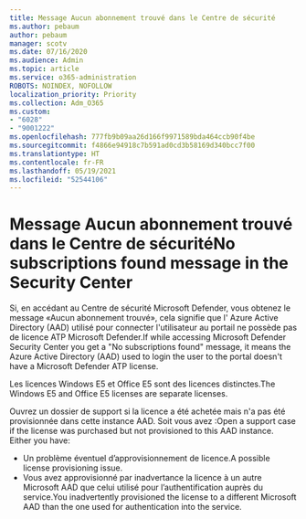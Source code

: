 ```yaml
---
title: Message Aucun abonnement trouvé dans le Centre de sécurité
ms.author: pebaum
author: pebaum
manager: scotv
ms.date: 07/16/2020
ms.audience: Admin
ms.topic: article
ms.service: o365-administration
ROBOTS: NOINDEX, NOFOLLOW
localization_priority: Priority
ms.collection: Adm_O365
ms.custom:
- "6028"
- "9001222"
ms.openlocfilehash: 777fb9b09aa26d166f9971589bda464ccb90f4be
ms.sourcegitcommit: f4866e94918c7b591ad0cd3b58169d340bcc7f00
ms.translationtype: HT
ms.contentlocale: fr-FR
ms.lasthandoff: 05/19/2021
ms.locfileid: "52544106"
---
```

# <a name="no-subscriptions-found-message-in-the-security-center"></a><span data-ttu-id="0ecab-102">Message Aucun abonnement trouvé dans le Centre de sécurité</span><span class="sxs-lookup"><span data-stu-id="0ecab-102">No subscriptions found message in the Security Center</span></span>

<span data-ttu-id="0ecab-103">Si, en accédant au Centre de sécurité Microsoft Defender, vous obtenez le message «Aucun abonnement trouvé», cela signifie que l' Azure Active Directory (AAD) utilisé pour connecter l'utilisateur au portail ne possède pas de licence ATP Microsoft Defender.</span><span class="sxs-lookup"><span data-stu-id="0ecab-103">If while accessing Microsoft Defender Security Center you get a "No subscriptions found" message, it means the Azure Active Directory (AAD) used to login the user to the portal doesn't have a Microsoft Defender ATP license.</span></span>  

<span data-ttu-id="0ecab-104">Les licences Windows E5 et Office E5 sont des licences distinctes.</span><span class="sxs-lookup"><span data-stu-id="0ecab-104">The Windows E5 and Office E5 licenses are separate licenses.</span></span>

<span data-ttu-id="0ecab-p101">Ouvrez un dossier de support si la licence a été achetée mais n'a pas été provisionnée dans cette instance AAD. Soit vous avez :</span><span class="sxs-lookup"><span data-stu-id="0ecab-p101">Open a support case if the license was purchased but not provisioned to this AAD instance. Either you have:</span></span> <br/>
-   <span data-ttu-id="0ecab-107">Un problème éventuel d’approvisionnement de licence.</span><span class="sxs-lookup"><span data-stu-id="0ecab-107">A possible license provisioning issue.</span></span><br/>
-   <span data-ttu-id="0ecab-108">Vous avez approvisionné par inadvertance la licence à un autre Microsoft AAD que celui utilisé pour l’authentification auprès du service.</span><span class="sxs-lookup"><span data-stu-id="0ecab-108">You inadvertently provisioned the license to a different Microsoft AAD than the one used for authentication into the service.</span></span>